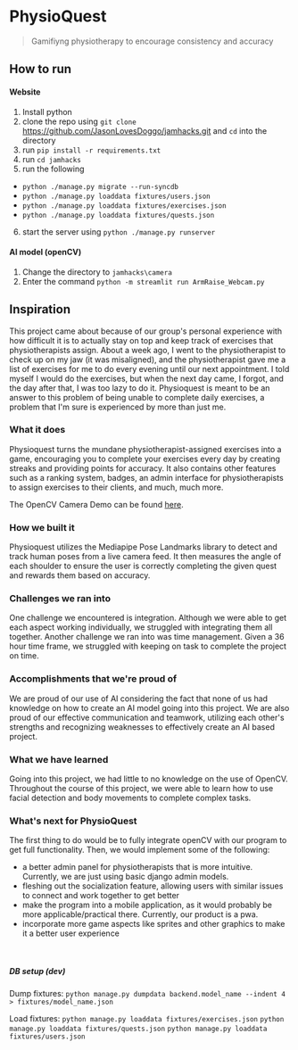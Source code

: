 # PhysioQuest
> Gamifiyng physiotherapy to encourage consistency and accuracy 

## How to run
#### Website
1. Install python
2. clone the repo using `git clone` https://github.com/JasonLovesDoggo/jamhacks.git and `cd` into the directory 
3. run `pip install -r requirements.txt`
4. run `cd jamhacks`
5. run the following 
  - `python ./manage.py migrate --run-syncdb`
  - `python ./manage.py loaddata fixtures/users.json`
  - `python ./manage.py loaddata fixtures/exercises.json`
  - `python ./manage.py loaddata fixtures/quests.json`
 6. start the server using `python ./manage.py runserver`

#### AI model (openCV)
1. Change the directory to `jamhacks\camera`
2. Enter the command `python -m streamlit run ArmRaise_Webcam.py`


## Inspiration
This project came about because of our group's personal experience with how difficult it is to actually stay on top and keep track of exercises that physiotherapists assign. About a week ago, I went to the physiotherapist to check up on my jaw (it was misaligned), and the physiotherapist gave me a list of exercises for me to do every evening until our next appointment. I told myself I would do the exercises, but when the next day came, I forgot, and the day after that, I was too lazy to do it. Physioquest is meant to be an answer to this problem of being unable to complete daily exercises, a problem that I'm sure is experienced by more than just me. 

### What it does
Physioquest turns the mundane physiotherapist-assigned exercises into a game, encouraging you to complete your exercises every day by creating streaks and providing points for accuracy. It also contains other features such as a ranking system, badges, an admin interface for physiotherapists to assign exercises to their clients, and much, much more.

The OpenCV Camera Demo can be found [here](https://youtu.be/K0PG3x9Bbh4).

### How we built it
Physioquest utilizes the Mediapipe Pose Landmarks library to detect and track human poses from a live camera feed. It then measures the angle of each shoulder to ensure the user is correctly completing the given quest and rewards them based on accuracy.

### Challenges we ran into
One challenge we encountered is integration. Although we were able to get each aspect working individually, we struggled with integrating them all together. Another challenge we ran into was time management. Given a 36 hour time frame, we struggled with keeping on task to complete the project on time.

### Accomplishments that we're proud of
We are proud of our use of AI considering the fact that none of us had knowledge on how to create an AI model going into this project. We are also proud of our effective communication and teamwork, utilizing each other's strengths and recognizing weaknesses to effectively create an AI based project.

### What we have learned
Going into this project, we had little to no knowledge on the use of OpenCV. Throughout the course of this project, we were able to learn how to use facial detection and body movements to complete complex tasks.

### What's next for PhysioQuest
The first thing to do would be to fully integrate openCV with our program to get full functionality. Then, we would implement some of the following:
- a better admin panel for physiotherapists that is more intuitive. Currently, we are just using basic django admin models. 
- fleshing out the socialization feature, allowing users with similar issues to connect and work together to get better
- make the program into a mobile application, as it would probably be more applicable/practical there. Currently, our product is a pwa. 
- incorporate more game aspects like sprites and other graphics to make it a better user experience




<br/>


##### DB setup (dev)


Dump fixtures: `python manage.py dumpdata backend.model_name --indent 4 > fixtures/model_name.json`

Load fixtures:
`python manage.py loaddata fixtures/exercises.json`
`python manage.py loaddata fixtures/quests.json`
`python manage.py loaddata fixtures/users.json`
